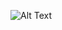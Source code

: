 ![Alt Text](https://media.giphy.com/media/v1.Y2lkPTc5MGI3NjExdDMwaHp5cnozYzQya3dkcDAwcjQ3Ym1zbGJ6cjd2MzNmZHN6YXJjZSZlcD12MV9pbnRlcm5hbF9naWZfYnlfaWQmY3Q9Zw/QzxONYL3xbj6E/giphy.gif)
